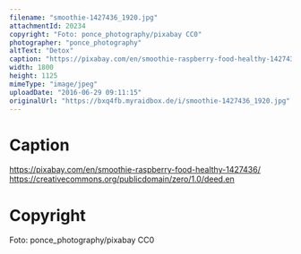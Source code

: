 ```yaml
---
filename: "smoothie-1427436_1920.jpg"
attachmentId: 20234
copyright: "Foto: ponce_photography/pixabay CC0"
photographer: "ponce_photography"
altText: "Detox"
caption: "https://pixabay.com/en/smoothie-raspberry-food-healthy-1427436/\nhttps://creativecommons.org/publicdomain/zero/1.0/deed.en\n"
width: 1800
height: 1125
mimeType: "image/jpeg"
uploadDate: "2016-06-29 09:11:15"
originalUrl: "https://bxq4fb.myraidbox.de/i/smoothie-1427436_1920.jpg"
---
```


# Caption

https://pixabay.com/en/smoothie-raspberry-food-healthy-1427436/
https://creativecommons.org/publicdomain/zero/1.0/deed.en


# Copyright

Foto: ponce_photography/pixabay CC0
